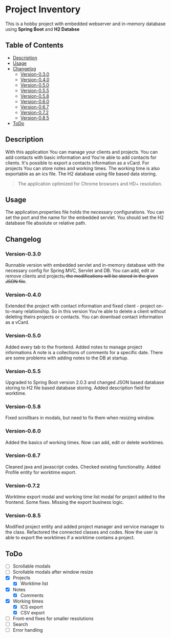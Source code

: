 # Project Inventory

This is a hobby project with embedded webserver and in-memory database using **Spring Boot** and **H2 Databse**

## Table of Contents

* [Description](#description)
* [Usage](#usage)
* [Changelog](#changelog)
  * [Version-0.3.0](#version-030)
  * [Version-0.4.0](#version-040)
  * [Version-0.5.0](#version-050)
  * [Version-0.5.5](#version-055)
  * [Version-0.5.8](#version-058)
  * [Version-0.6.0](#version-060)
  * [Version-0.6.7](#version-067)
  * [Version-0.7.2](#version-072)
  * [Version-0.8.5](#version-085)
* [ToDo](#todo)

## Description

With this application You can manage your clients and projects. You can add contacts with basic information and You're able to add contacts for clients. It's possible to export a contacts information as a vCard. For projects You can store notes and working times. The working time is also exportable as an ics file. The H2 database using file based data storing.

> The application optimized for Chrome browsers and HD+ resolution.

## Usage

The application.properties file holds the necessary configurations. You can set the port and the name for the embedded servlet. You should set the H2 database file absolute or relative path.

## Changelog

### Version-0.3.0

Runnable version with embedded servlet and in-memory database with the necessary config for Spring MVC, Servlet and DB. You can add, edit or remove clients and projects~~, the modifications will be stored in the given JSON file~~.

### Version-0.4.0

Extended the project with contact information and fixed client - project on-to-many relationship. So in this version You're able to delete a client without deleting theirs projects or contacts. You can download contact information as a vCard.

### Version-0.5.0

Added every tab to the frontend. Added notes to manage project informations A note is a collections of comments for a specific date. There are some problems with adding notes to the DB at startup.

### Version-0.5.5

Upgraded to Spring Boot version 2.0.3 and changed JSON based database storing to H2 file based database storing. Added description field for worktime.

### Version-0.5.8

Fixed scrollbars in modals, but need to fix them when resizing window.

### Version-0.6.0

Added the basics of working times. Now can add, edit or delete worktimes.

### Version-0.6.7

Cleaned java and javascript codes. Checked existing functionality. Added Profile entity for worktime export.

### Version-0.7.2

Worktime export modal and working time list modal for project added to the frontend. Some fixes. Missing the export business logic.

### Version-0.8.5

Modified project entity and added project manager and service manager to the class. Refactored the connected classes and codes. Now the user is able to export the worktimes if a worktime contains a project.

## ToDo

- [ ] Scrollable modals
- [ ] Scrollable modals after window resize
- [x] Projects
   - [x] Worktime list
- [x] Notes
   - [x] Comments
- [x] Working times
   - [x] ICS export
   - [x] CSV export
- [ ] Front-end fixes for smaller resolutions
- [ ] Search
- [ ] Error handling